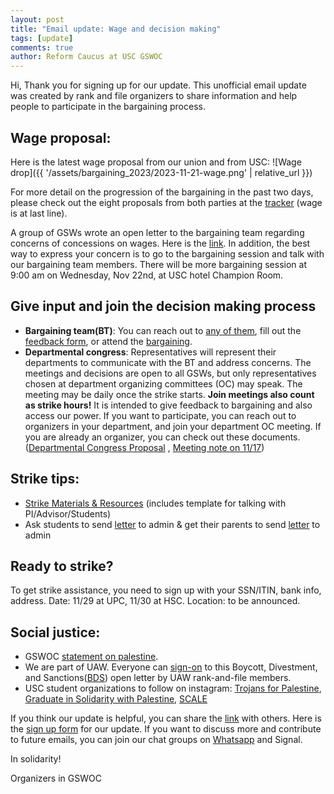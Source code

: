 ```yaml
---
layout: post
title: "Email update: Wage and decision making"
tags: [update]
comments: true
author: Reform Caucus at USC GSWOC
---
```

Hi,
Thank you for signing up for our update. This unofficial email update was created by rank and file organizers to share information and help people to participate in the bargaining process.


## Wage proposal:
Here is the latest wage proposal from our union and from USC:
![Wage drop]({{ '/assets/bargaining_2023/2023-11-21-wage.png' | relative_url }})

For more detail on the progression of the bargaining in the past two days, please check out the eight proposals from both parties at the [tracker](https://docs.google.com/spreadsheets/d/1HaaQDQepdNRMJFlbOMgNtCpJwMz3YuHJCudtEA3uYcw/edit#gid=0) (wage is at last line).

A group of GSWs wrote an open letter to the bargaining team regarding concerns of concessions on wages. Here is the [link](https://forms.gle/Mjpe6u3yRiBstWjm9). In addition, the best way to express your concern is to go to  the bargaining session and talk with our bargaining team members. There will be more bargaining session at 9:00 am on Wednesday, Nov 22nd, at USC hotel​​ Champion Room.

## Give input and join the decision making process
* **Bargaining team(BT)**: You can reach out to [any of them](https://www.gswoc-usc.org/bargaining-team/), fill out the [feedback form](https://www.gswoc-usc.org/bargaining/), or attend the [bargaining](https://www.gswoc-usc.org/bargaining/).
* **Departmental congress**: Representatives will represent their departments to communicate with the BT and address concerns. The meetings and decisions are open to all GSWs, but only representatives chosen at department organizing committees (OC) may speak. 
The meeting may be daily once the strike starts. **Join meetings also count as strike hours!** It is intended to give feedback to bargaining and also access our power. 
If you want to participate, you can reach out to organizers in your department, and join your department OC meeting. 
If you are already an organizer, you can check out these documents. ([Departmental Congress Proposal](https://docs.google.com/document/d/166a5ejU20IX7sVqIkq1UGioNmfJtVkN4J4SD5V0pxdI/edit?usp=sharing) , [Meeting note on 11/17](https://docs.google.com/document/d/1LCuknOd2WeuuUKN4zq-f3n7o8-lagWLJpNpnwbE7sao/edit?usp=sharing))

## Strike tips:
* [Strike Materials & Resources](https://docs.google.com/document/d/1a0moHHB2RyzsFFduQxSZsMSmdB1MMkLXPxl9G_9GDyo/edit?usp=sharing) (includes template for talking with PI/Advisor/Students)
* Ask students to send [letter](https://docs.google.com/document/d/1-eX_7LxmEu_usmEAVO1bacnYJZV-uU5XkR0SxLnkk_k/edit?usp=sharing) to admin & get their parents to send [letter](https://docs.google.com/document/d/1wkAmlAC5B5niR6rDoUJDelIm5o01xlXDqZNFtRvy1lA/edit?usp=sharing) to admin

## Ready to strike?
To get strike assistance, you need to sign up with your SSN/ITIN, bank info, address. 
Date: 11/29 at UPC, 11/30 at HSC. Location: to be announced. 

## Social justice:
* GSWOC [statement on palestine](https://www.gswoc-usc.org/statement-on-palestine/). 
* We are part of UAW. Everyone can [sign-on](https://docs.google.com/document/d/1f2WMXtR4kJNDm0EMcmXH3UFCwaFQqZ2SpxdfWGz16X8/edit) to this Boycott, Divestment, and Sanctions([BDS](https://bdsmovement.net/call)) open letter by UAW rank-and-file members.
* USC student organizations to follow on instagram: [Trojans for Palestine](https://www.instagram.com/trojansforpalestine/), [Graduate in Solidarity with Palestine](https://www.instagram.com/uscgraduatesforpalestine/), [SCALE](https://www.instagram.com/uscscale/)

If you think our update is helpful, you can share the [link](https://docs.google.com/document/d/1S6H7P4qh5Xyn0CHujEPhjqU6iaR6mg6jKyNQS-UeqY8/edit?usp=sharing) with others. Here is the [sign up form](https://forms.gle/CfzU3oK7Cr8sn9CE6) for our update.
If you want to discuss more and contribute to future emails, you can join our chat groups on [Whatsapp](https://chat.whatsapp.com/Fk7AdCrVisA519IgtdsDKY) and Signal.

In solidarity!

Organizers in GSWOC

